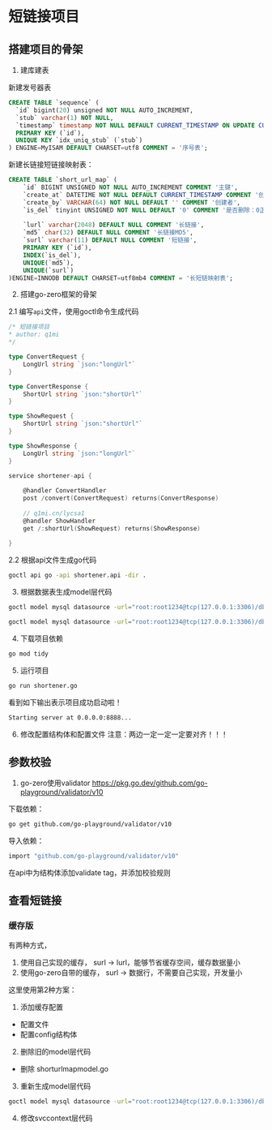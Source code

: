 # 短链接项目



## 搭建项目的骨架

1. 建库建表

新建发号器表
```sql
CREATE TABLE `sequence` (
  `id` bigint(20) unsigned NOT NULL AUTO_INCREMENT,
  `stub` varchar(1) NOT NULL,
  `timestamp` timestamp NOT NULL DEFAULT CURRENT_TIMESTAMP ON UPDATE CURRENT_TIMESTAMP,
  PRIMARY KEY (`id`),
  UNIQUE KEY `idx_uniq_stub` (`stub`)
) ENGINE=MyISAM DEFAULT CHARSET=utf8 COMMENT = '序号表';
```

新建长链接短链接映射表：
```sql
CREATE TABLE `short_url_map` (
    `id` BIGINT UNSIGNED NOT NULL AUTO_INCREMENT COMMENT '主键',
    `create_at` DATETIME NOT NULL DEFAULT CURRENT_TIMESTAMP COMMENT '创建时间',
    `create_by` VARCHAR(64) NOT NULL DEFAULT '' COMMENT '创建者',
    `is_del` tinyint UNSIGNED NOT NULL DEFAULT '0' COMMENT '是否删除：0正常1删除',
    
    `lurl` varchar(2048) DEFAULT NULL COMMENT '长链接',
    `md5` char(32) DEFAULT NULL COMMENT '长链接MD5',
    `surl` varchar(11) DEFAULT NULL COMMENT '短链接',
    PRIMARY KEY (`id`),
    INDEX(`is_del`),
    UNIQUE(`md5`),
    UNIQUE(`surl`)
)ENGINE=INNODB DEFAULT CHARSET=utf8mb4 COMMENT = '长短链映射表';
```

2. 搭建go-zero框架的骨架

2.1 编写`api`文件，使用goctl命令生成代码

```go
/* 短链接项目
* author: q1mi
*/

type ConvertRequest {
	LongUrl string `json:"longUrl"`
}

type ConvertResponse {
	ShortUrl string `json:"shortUrl"`
}

type ShowRequest {
	ShortUrl string `json:"shortUrl"`
}

type ShowResponse {
	LongUrl string `json:"longUrl"`
}

service shortener-api {
	
	@handler ConvertHandler
	post /convert(ConvertRequest) returns(ConvertResponse)
	
    // q1mi.cn/lycsa1
	@handler ShowHandler
	get /:shortUrl(ShowRequest) returns(ShowResponse)
	
}
```

2.2 根据api文件生成go代码

```bash
goctl api go -api shortener.api -dir .
```

3. 根据数据表生成model层代码
```bash
goctl model mysql datasource -url="root:root1234@tcp(127.0.0.1:3306)/db3" -table="short_url_map"  -dir="./model"

goctl model mysql datasource -url="root:root1234@tcp(127.0.0.1:3306)/db3" -table="sequence"  -dir="./model"
```

4. 下载项目依赖
```bash
go mod tidy
```

5. 运行项目
```bash
go run shortener.go
```
看到如下输出表示项目成功启动啦！
```bash
Starting server at 0.0.0.0:8888...
```

6. 修改配置结构体和配置文件
   注意：两边一定一定一定要对齐！！！



## 参数校验

1. go-zero使用validator
   https://pkg.go.dev/github.com/go-playground/validator/v10

下载依赖：
```bash
go get github.com/go-playground/validator/v10
```

导入依赖：
```bash
import "github.com/go-playground/validator/v10"
```

在api中为结构体添加validate tag，并添加校验规则

## 查看短链接

### 缓存版

有两种方式，
1. 使用自己实现的缓存，     surl -> lurl，能够节省缓存空间，缓存数据量小
2. 使用go-zero自带的缓存， surl -> 数据行，不需要自己实现，开发量小

这里使用第2种方案：
1. 添加缓存配置
- 配置文件
- 配置config结构体
2. 删除旧的model层代码
- 删除 shorturlmapmodel.go
3. 重新生成model层代码
```bash
goctl model mysql datasource -url="root:root1234@tcp(127.0.0.1:3306)/db3" -table="short_url_map"  -dir="./model" -c
```
4. 修改svccontext层代码
